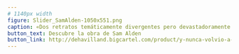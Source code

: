 ```yaml
---
# 1140px width
figure: Slider_SamAlden-1050x551.png
caption: «Dos retratos temáticamente divergentes pero devastadoramente humanos» Publishers Weekly
button_text: Descubre la obra de Sam Alden
button_link: http://dehavilland.bigcartel.com/product/y-nunca-volvio-a-suceder-de-sam-alden
---
```

